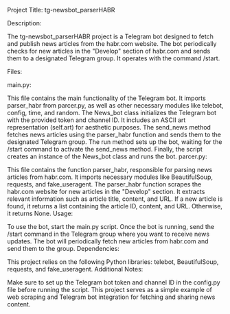 Project Title: tg-newsbot_parserHABR

Description:

The tg-newsbot_parserHABR project is a Telegram bot designed to fetch and publish news articles from the habr.com website. The bot periodically checks for new articles in the "Develop" section of habr.com and sends them to a designated Telegram group. It operates with the command /start.

Files:

main.py:

This file contains the main functionality of the Telegram bot.
It imports parser_habr from parcer.py, as well as other necessary modules like telebot, config, time, and random.
The News_bot class initializes the Telegram bot with the provided token and channel ID.
It includes an ASCII art representation (self.art) for aesthetic purposes.
The send_news method fetches news articles using the parser_habr function and sends them to the designated Telegram group.
The run method sets up the bot, waiting for the /start command to activate the send_news method.
Finally, the script creates an instance of the News_bot class and runs the bot.
parcer.py:

This file contains the function parser_habr, responsible for parsing news articles from habr.com.
It imports necessary modules like BeautifulSoup, requests, and fake_useragent.
The parser_habr function scrapes the habr.com website for new articles in the "Develop" section.
It extracts relevant information such as article title, content, and URL.
If a new article is found, it returns a list containing the article ID, content, and URL. Otherwise, it returns None.
Usage:

To use the bot, start the main.py script.
Once the bot is running, send the /start command in the Telegram group where you want to receive news updates.
The bot will periodically fetch new articles from habr.com and send them to the group.
Dependencies:

This project relies on the following Python libraries: telebot, BeautifulSoup, requests, and fake_useragent.
Additional Notes:

Make sure to set up the Telegram bot token and channel ID in the config.py file before running the script.
This project serves as a simple example of web scraping and Telegram bot integration for fetching and sharing news content.
